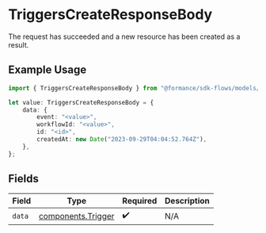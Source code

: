 # TriggersCreateResponseBody

The request has succeeded and a new resource has been created as a result.

## Example Usage

```typescript
import { TriggersCreateResponseBody } from "@formance/sdk-flows/models/operations";

let value: TriggersCreateResponseBody = {
    data: {
        event: "<value>",
        workflowId: "<value>",
        id: "<id>",
        createdAt: new Date("2023-09-29T04:04:52.764Z"),
    },
};
```

## Fields

| Field                                                    | Type                                                     | Required                                                 | Description                                              |
| -------------------------------------------------------- | -------------------------------------------------------- | -------------------------------------------------------- | -------------------------------------------------------- |
| `data`                                                   | [components.Trigger](../../models/components/trigger.md) | :heavy_check_mark:                                       | N/A                                                      |